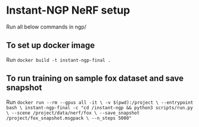 # Instant-NGP NeRF setup
Run all below commands in ngp/

## To set up docker image
Run `docker build -t instant-ngp-final .`

## To run training on sample fox dataset and save snapshot
Run `docker run --rm --gpus all -it \
  -v $(pwd):/project \
  --entrypoint bash \
  instant-ngp-final -c "cd /instant-ngp && python3 scripts/run.py \
    --scene /project/data/nerf/fox \
    --save_snapshot /project/fox_snapshot.msgpack \
    --n_steps 5000"`



